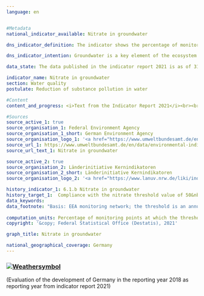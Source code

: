 ```yaml
---
language: en    


#Metadata    
national_indicator_available: Nitrate in groundwater    

dns_indicator_definition: The indicator shows the percentage of monitoring sites at which the annual average concentration of nitrate in groundwater does not exceed the threshold of 50 milligrams per litre.    

dns_indicator_intention: Groundwater is a key element of the ecosystem. It is part of the water cycle and performs important ecological functions. Groundwater is also Germany’s most important drinking water resource. However, elevated nitrate content impairs the ecology of bodies of water. The threshold of 50&nbsp;mg/l of nitrate in groundwater specified in the Ground Water Ordinance and in the Surface Waters Ordinance are therefore to be observed at all monitoring sites by 2030.    

data_state: The data published in the indicator report 2021 is as of 31.12.2020. The data shown on the DNS-Online-Platform is updated regularly, so that more current data may be available online than published in the indicator report 2021.    

indicator_name: Nitrate in groundwater    
section: Water quality    
postulate: Reduction of substance pollution in water    

#Content    
content_and_progress: <i>Text from the Indicator Report 2021</i><br><br>The nitrate content in groundwater is collected by the Länder for the purpose of reporting on the status of groundwater in Germany to the European Environment Agency (EEA). The monitoring sites used for this purpose together form the so-called EEA monitoring network. The EEA monitoring network comprises a total of 1214 monitoring sites and provides a representative picture of Germany. The data are compiled by the Federal Environment Agency from information provided by the German Working Group on Water Issues of the Länder and the Federal Government (LAWA).<br><br>Like the indicator of phosphorus content in flowing waters, the nitrate indicator does not reveal how far above or below the threshold the readings have been. The indicator merely records how many of all the monitoring sites complied with the prescribed threshold. The nitrate load may have fallen sharply at some monitoring sites. Nevertheless, if the concentration remains above the maximum of 50&nbsp;mg/l, the reduction will not be reflected in the indicator.<br><br>The same applies to nitrate loads that have increased but are still below the threshold. The interpretation must also take into account that measures to reduce nitrate pollution may have a delayed effect, since the period of infiltration from the surface to the groundwater can take several years.<br><br>The naturally occurring level of nitrate lies between 0 and 10&nbsp;mg/l. Concentrations between 10 and 25&nbsp;mg/l indicate minor to medium loads. Concentrations between 25 and 50 milligrams per liter indicate severe groundwater contamination. Figures above the threshold of 50&nbsp;mg/l which is set in the Ground Water Ordinance and which also underlies this indicator mean that the groundwater has a poor chemical status and cannot be used as drinking water without treatment.<br><br>In 2018 the target of less than 50&nbsp;mg of nitrate per litre was met at 82.7 of all monitoring sites. Since 2008, the percentage of monitoring sites at which this target is met has remained virtually unchanged. This means that the goal of recording concentrations below the threshold at all monitoring sites has not been achieved and that the indicator value is not recognisably moving in that direction. Conversely, in 2018 the nitrate threshold of 50&nbsp;mg/l was exceeded at [17.3](https://sustainabledevelopment-deutschland.github.io/en/17-3-a/)% of the groundwater monitoring sites in the EEA monitoring network. Consequently, the groundwater at these locations cannot be used for drinking-water supplies without treatment. At [17.3](https://sustainabledevelopment-deutschland.github.io/en/17-3-a/)% of the monitoring sites the nitrate value lay between 25 and 50&nbsp;mg/l, which still indicates an elevated degree of pollution. This percentage rate also remained virtually unchanged over the years.<br><br>The pollution of groundwater with nitrate is caused primarily by the leaching of nitrate from various nitrogen fertilisers. Besides farmyard manures such as liquid manure and slurry, these also include the mineral fertilisers that are used in intensive crop-farming. The last few years have also seen an increase in the use of digestate, which occurs as a by-product of biogas power plants, as an agricultural fertiliser. All of these things can contribute to higher nitrate values in groundwater if fertilisation is not matched to specific crop requirements. Accordingly, the development of indicator [2.1.a](https://sustainabledevelopment-deutschland.github.io/en/2-1-a/) – Nitrogen surplus in agriculture – influences the nitrate load in groundwater.<br><br>In order to measure the actual influence of agricultural activity on the nitrate load of waters, there is a separate system of nitrate reporting to the EU. For this report, the monitoring sites for waters in predominantly agricultural catchment areas are selected from the EEA site network. The nitrate load in that specific part of the monitoring network is therefore above the average for indicator [6.1.b](https://sustainabledevelopment-deutschland.github.io/en/6-1-b/).    

#Sources    
source_active_1: true
source_organisation_1: Federal Environment Agency
source_organisation_1_short: German Environment Agency
source_organisation_logo_1: '<a href="https://www.umweltbundesamt.de/en"><img src="https://g205sdgs.github.io/sdg-indicators/public/LogosEn/uba.png" alt=" German Environment Agency" title="Click here to visit the homepage of the organization" style="border: transparent"/></a>'
source_url_1: https://www.umweltbundesamt.de/en/data/environmental-indicators/indicator-nitrate-in-groundwater                        
source_url_text_1: Nitrate in groundwater                        

source_active_2: true
source_organisation_2: Länderinitiative Kernindikatoren
source_organisation_2_short: Länderinitiative Kernindikatoren
source_organisation_logo_2: '<a href="https://www.lanuv.nrw.de/liki/index.php"><img src="https://g205sdgs.github.io/sdg-indicators/public/LogosEn/liki.png" alt=" Länderinitiative Kernindikatoren" title="Click here to visit the homepage of the organization" style="border: transparent"/></a>'    

history_indicator_1: 6.1.b Nitrate in groundwater                    
history_target_1:  Compliance with the nitrate threshold value of 50&nbsp;mg/l at all monitoring points by 2030    
data_keywords:    
data_footnote: "Basis: EEA monitoring network; the threshold is an annual average of 50&nbsp;mg nitrate per litre of groundwater."    
    
computation_units: Percentage of monitoring points at which the threshold1 is not exceeded    
copyright: '&copy; Federal Statistical Office (Destatis), 2021'    

graph_title: Nitrate in groundwater    

national_geographical_coverage: Germany    
---    
```

<div>
  <div class="my-header">
    <h3>
      <a href="https://sustainabledevelopment-deutschland.github.io/en/status/"><img src="https://g205sdgs.github.io/sdg-indicators/public/Wettersymbole/Wolke.png" title="The indicator is moving in the right direction but if the trend continues, the target value will be missed by more than 20&nbsp;% in the target year" alt="Weathersymbol" />
      </a>
    </h3>
  </div>
  <div class="my-header-note">
    <span> (Evaluation of the development of Germany in the reporting year 2018 as reporting year from indicator report 2021)</span>
  </div>
</div>